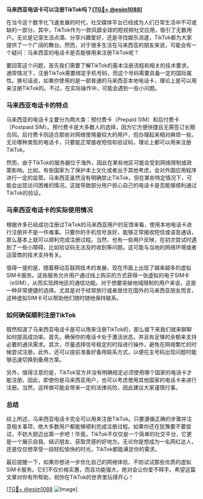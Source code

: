 **马来西亚电话卡可以注册TikTok吗？[[TG💪+ @esim1088](https://t.me/s/esim1088)]**

在当今这个数字化飞速发展的时代，社交媒体平台已经成为人们日常生活中不可或缺的一部分。其中，TikTok作为一款风靡全球的短视频社交应用，吸引了无数用户。无论是记录生活点滴、分享兴趣爱好，还是寻找娱乐消遣，TikTok都为大家提供了一个广阔的舞台。然而，对于很多生活在马来西亚的朋友来说，可能会有一个疑问：马来西亚的电话卡是否能够用来注册TikTok呢？

要回答这个问题，首先我们需要了解TikTok的基本注册流程和相关的技术要求。通常情况下，注册TikTok需要绑定手机号码，而这个号码需要具备一定的国际属性。换句话说，如果你使用的是一部普通的马来西亚本地电话卡，理论上是可以用来注册TikTok的。不过，在实际操作中，可能会遇到一些小问题。

### **马来西亚电话卡的特点**

马来西亚的电话卡主要分为两大类：预付费卡（Prepaid SIM）和后付费卡（Postpaid SIM）。预付费卡是大多数人的选择，因为它方便快捷且无需签订长期合同。后付费卡则适合那些对网络使用量较大的用户，但办理起来相对麻烦一些。无论哪种类型的电话卡，只要能正常接收短信和验证码，理论上都可以用来注册TikTok。

然而，由于TikTok的服务器位于海外，因此在某些地区可能会受到网络限制或政策影响。比如，有些国家为了保护本土文化或者出于其他考虑，会对外国应用程序进行一定的监管。马来西亚虽然没有明确禁止TikTok，但在某些特定情况下，可能会出现访问困难的情况。这就导致部分用户担心自己的电话卡是否能够顺利通过TikTok的验证。

### **马来西亚电话卡的实际使用情况**

根据许多已经成功注册过TikTok的马来西亚用户的反馈来看，使用本地电话卡进行注册并不是一件难事。只要你的手机信号良好，能够正常接收短信或语音通话，那么基本上就可以顺利完成注册过程。当然，也有一些用户反映，在初次尝试时遇到了一些小障碍，比如验证码无法及时收到等问题。这可能与当地的网络环境或者运营商的技术支持有关。

值得一提的是，随着移动互联网技术的发展，现在市面上出现了越来越多的虚拟SIM卡服务。这些服务允许用户通过线上购买的方式获得一张虚拟的电子SIM卡（eSIM），从而实现跨地区的通信功能。对于想要突破地域限制的用户来说，这是一种非常便捷的选择。尤其是对于经常旅行或者居住在国外的马来西亚朋友而言，这种虚拟SIM卡可以帮助他们随时随地保持联系。

### **如何确保顺利注册TikTok**

既然知道了马来西亚电话卡是可以用来注册TikTok的，那么接下来我们就来聊聊如何提高成功率。首先，确保你的电话卡处于激活状态，并且有足够的余额来支持必要的通讯需求。其次，尽量选择信号稳定的时段进行操作，避免在网络繁忙的时候尝试注册。此外，还可以提前准备好备用联系方式，以便在主号码出现问题时能够迅速切换到备用方案。

另外，值得注意的是，TikTok官方并没有明确规定必须使用哪个国家的电话卡才能注册。因此，即使你是马来西亚用户，也可以考虑使用其他国家的电话卡来进行注册。当然，这样做可能会带来一定的法律风险，因此建议大家谨慎行事。

### **总结**

综上所述，马来西亚电话卡完全可以用来注册TikTok。只要遵循正确的步骤并注意相关事项，绝大多数用户都能够顺利完成注册过程。如果你还在犹豫要不要尝试，不妨大胆迈出第一步吧！毕竟，TikTok不仅仅是一个简单的社交平台，它更是一个展示自我、结识朋友、获取灵感的好地方。无论你是想成为一名网红达人，还是仅仅想享受一段轻松愉快的时光，TikTok都能满足你的需求。

最后提醒一下，如果你想进一步优化自己的网络体验，不妨试试那些优质的虚拟SIM卡服务。它们不仅价格实惠，而且功能强大，绝对会让你爱不释手。希望这篇文章对你有所帮助，祝你在TikTok的世界里玩得开心！

[[TG💪+ @esim1088](https://t.me/s/esim1088) ![Image](https://i.postimg.cc/4NQfJmqS/Snipaste-2025-05-13-00-14-12.png)]